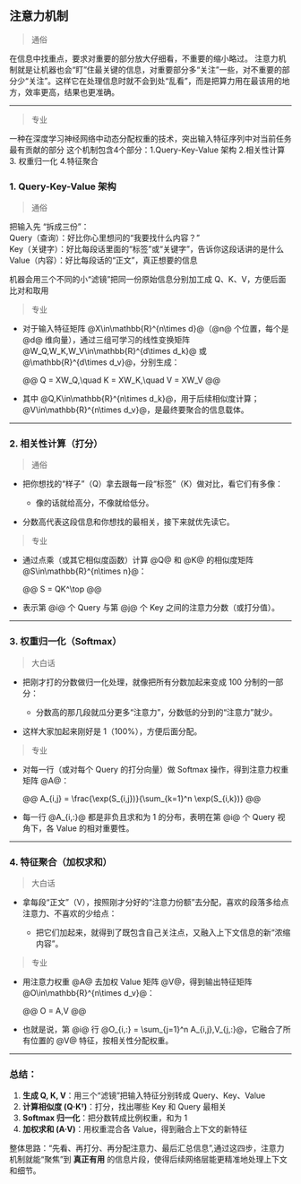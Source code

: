 
## 注意力机制

> 通俗

在信息中找重点，要求对重要的部分放大仔细看，不重要的缩小略过。
注意力机制就是让机器也会“盯”住最关键的信息，对重要部分多“关注”一些，对不重要的部分少“关注”。这样它在处理信息时就不会到处“乱看”，而是把算力用在最该用的地方，效率更高，结果也更准确。<br>

---

> 专业

一种在深度学习神经网络中动态分配权重的技术，突出输入特征序列中对当前任务最有贡献的部分
这个机制包含4个部分：1.Query-Key-Value 架构 2.相关性计算   3. 权重归一化  4.特征聚合

### 1. Query-Key-Value 架构

> 通俗

把输入先 “拆成三份”：<br>
Query（查询）：好比你心里想问的“我要找什么内容？” <br>
Key（关键字）：好比每段话里面的“标签”或“关键字”，告诉你这段话讲的是什么 <br>
Value（内容）：好比每段话的“正文”，真正想要的信息<br>

机器会用三个不同的小“滤镜”把同一份原始信息分别加工成 Q、K、V，方便后面比对和取用

> 专业

* 对于输入特征矩阵 @X\in\mathbb{R}^{n\times d}@（@n@ 个位置，每个是 @d@ 维向量），通过三组可学习的线性变换矩阵 @W_Q,W_K,W_V\in\mathbb{R}^{d\times d_k}@ 或 @\mathbb{R}^{d\times d_v}@，分别生成：

  @@
    Q = XW_Q,\quad K = XW_K,\quad V = XW_V
  @@
* 其中 @Q,K\in\mathbb{R}^{n\times d_k}@，用于后续相似度计算；@V\in\mathbb{R}^{n\times d_v}@，是最终要聚合的信息载体。

---

### 2. 相关性计算（打分）

> 通俗

* 把你想找的“样子”（Q）拿去跟每一段“标签”（K）做对比，看它们有多像：

  * 像的话就给高分，不像就给低分。
* 分数高代表这段信息和你想找的最相关，接下来就优先读它。

> 专业

* 通过点乘（或其它相似度函数）计算 @Q@ 和 @K@ 的相似度矩阵 @S\in\mathbb{R}^{n\times n}@：

  @@
    S = QK^\top
  @@
* 表示第 @i@ 个 Query 与第 @j@ 个 Key 之间的注意力分数（或打分值）。

---

### 3. 权重归一化（Softmax）

> 大白话

* 把刚才打的分数做归一化处理，就像把所有分数加起来变成 100 分制的一部分：

  * 分数高的那几段就瓜分更多“注意力”，分数低的分到的“注意力”就少。
* 这样大家加起来刚好是 1（100%），方便后面分配。

> 专业

* 对每一行（或对每个 Query 的打分向量）做 Softmax 操作，得到注意力权重矩阵 @A@：

  @@
    A_{i,j} = \frac{\exp(S_{i,j})}{\sum_{k=1}^n \exp(S_{i,k})}
  @@
* 每一行 @A_{i,:}@ 都是非负且求和为 1 的分布，表明在第 @i@ 个 Query 视角下，各 Value 的相对重要性。

---

### 4. 特征聚合（加权求和）

> 大白话

* 拿每段“正文”（V），按照刚才分好的“注意力份额”去分配，喜欢的段落多给点注意力、不喜欢的少给点：

  * 把它们加起来，就得到了既包含自己关注点，又融入上下文信息的新“浓缩内容”。

> 专业

* 用注意力权重 @A@ 去加权 Value 矩阵 @V@，得到输出特征矩阵 @O\in\mathbb{R}^{n\times d_v}@：

  @@
    O = A\,V
  @@
* 也就是说，第 @i@ 行 @O_{i,:} = \sum_{j=1}^n A_{i,j}\,V_{j,:}@，它融合了所有位置的 @V@ 特征，按相关性分配权重。

---


### 总结：

1. **生成 Q, K, V**：用三个“滤镜”把输入特征分别转成 Query、Key、Value
2. **计算相似度 (Q·Kᵀ)**：打分，找出哪些 Key 和 Query 最相关
3. **Softmax 归一化**：把分数转成比例权重，和为 1
4. **加权求和 (A·V)**：用权重混合各 Value，得到融合上下文的新特征

整体思路：“先看、再打分、再分配注意力、最后汇总信息”,通过这四步，注意力机制就能“聚焦”到 **真正有用** 的信息片段，使得后续网络层能更精准地处理上下文和细节。
